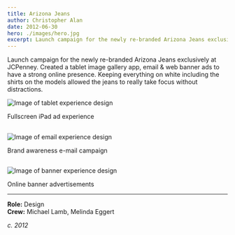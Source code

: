 ```yaml
---
title: Arizona Jeans
author: Christopher Alan
date: 2012-06-30
hero: ./images/hero.jpg
excerpt: Launch campaign for the newly re-branded Arizona Jeans exclusively at JCPenney.
---
```


Launch campaign for the newly re-branded Arizona Jeans exclusively at JCPenney. Created a tablet image gallery app, email & web banner ads to have a strong online presence. Keeping everything on white including the shirts on the models allowed the jeans to really take focus without distractions.

![Image of tablet experience design](/images/arizona-jean-tablet.png)

Fullscreen iPad ad experience
## 
![Image of email experience design](/images/arizona-jean-email-2.png)

Brand awareness e-mail campaign
## 
![Image of banner experience design](/images/arizona-jean-banners.gif)

Online banner advertisements

---

**Role:** Design  
**Crew:** Michael Lamb, Melinda Eggert 

_c. 2012_